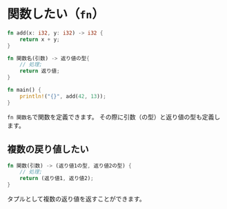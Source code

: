 # 関数したい（``fn``）

```rust
fn add(x: i32, y: i32) -> i32 {
    return x + y;
}

fn 関数名(引数) -> 返り値の型{
    // 処理;
    return 返り値;
}

fn main() {
    println!("{}", add(42, 13));
}
```

``fn 関数名``で関数を定義できます。
その際に引数（の型）と返り値の型も定義します。

## 複数の戻り値したい

```rust
fn 関数(引数) -> (返り値1の型, 返り値2の型) {
    // 処理;
    return (返り値1, 返り値2);
}
```

タプルとして複数の返り値を返すことができます。
